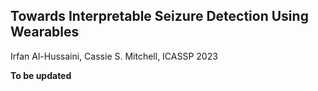 ## Towards Interpretable Seizure Detection Using Wearables
Irfan Al-Hussaini, Cassie S. Mitchell, ICASSP 2023

**To be updated**

